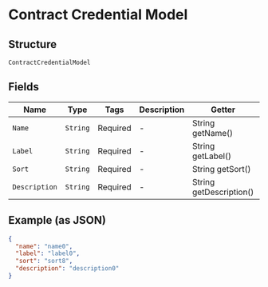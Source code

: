 
# Contract Credential Model

## Structure

`ContractCredentialModel`

## Fields

| Name | Type | Tags | Description | Getter | Setter |
|  --- | --- | --- | --- | --- | --- |
| `Name` | `String` | Required | - | String getName() | setName(String name) |
| `Label` | `String` | Required | - | String getLabel() | setLabel(String label) |
| `Sort` | `String` | Required | - | String getSort() | setSort(String sort) |
| `Description` | `String` | Required | - | String getDescription() | setDescription(String description) |

## Example (as JSON)

```json
{
  "name": "name0",
  "label": "label0",
  "sort": "sort8",
  "description": "description0"
}
```

